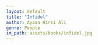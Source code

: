 ```yaml
---
layout: default
title: "Infidel"
author: Ayaan Hirsi Ali
genre: People
im_path: assets/books/infidel.jpg
---
```

